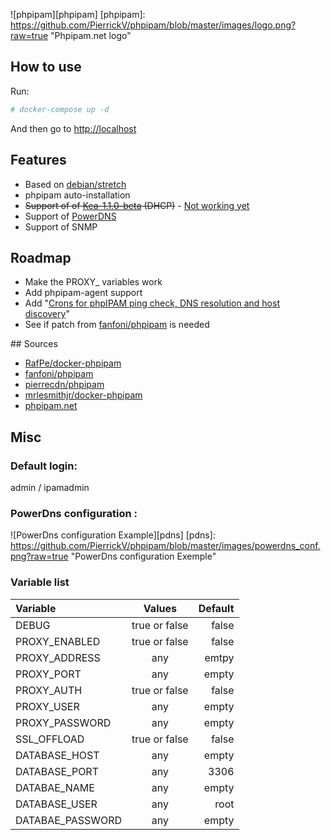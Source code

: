 
![phpipam][phpipam]
[phpipam]: https://github.com/PierrickV/phpipam/blob/master/images/logo.png?raw=true "Phpipam.net logo"

## How to use
Run:
 ```bash 
 # docker-compose up -d 
 ```
And then go to [http://localhost](http://localhost)

## Features
* Based on [debian/stretch](https://hub.docker.com/_/debian/)
* phpipam auto-installation
* ~~Support of of [Kea-1.1.0-beta](http://kea.isc.org/wiki) (DHCP)~~ - [Not working yet](https://github.com/phpipam/phpipam/issues/777)
* Support of [PowerDNS](https://www.powerdns.com/)
* Support of SNMP

## Roadmap
* Make the PROXY_ variables work
* Add phpipam-agent support
* Add "[Crons for phpIPAM ping check, DNS resolution and host discovery](https://github.com/phpipam/phpipam/issues/762)"
* See if patch from [fanfoni/phpipam](https://bitbucket.org/thiagofanfoni/phpipam/commits/4a96bc18b6b337e1cbffff9794a515e6b72eb780?at=master) is needed


## Sources
* [RafPe/docker-phpipam](https://github.com/RafPe/docker-phpipam)
* [fanfoni/phpipam](https://bitbucket.org/thiagofanfoni/phpipam)
* [pierrecdn/phpipam](https://github.com/pierrecdn/phpipam)
* [mrlesmithjr/docker-phpipam](mrlesmithjr/docker-phpipam)
* [phpipam.net](http://phpipam.net)


## Misc

### Default login:
admin / ipamadmin

### PowerDns configuration :
![PowerDns configuration Example][pdns]
[pdns]: https://github.com/PierrickV/phpipam/blob/master/images/powerdns_conf.png?raw=true "PowerDns configuration Exemple"

### Variable list

| Variable         | Values        | Default |
| :----------------|:-------------:|--------:|
| DEBUG            | true or false | false   |
| PROXY_ENABLED    | true or false | false   |
| PROXY_ADDRESS    | any           | emtpy   |
| PROXY_PORT       | any           | empty   |
| PROXY_AUTH       | true or false | false   |
| PROXY_USER       | any           | empty   |
| PROXY_PASSWORD   | any           | empty   |
| SSL_OFFLOAD      | true or false | false   |
| DATABASE_HOST    | any           | empty   |
| DATABASE_PORT    | any           | 3306    |
| DATABAE_NAME     | any           | empty   |
| DATABASE_USER    | any           | root    |
| DATABAE_PASSWORD | any           | empty   |
